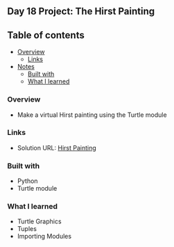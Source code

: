 ## Day 18 Project: The Hirst Painting 

## Table of contents

- [Overview](#overview)
  - [Links](#links)
- [Notes](#notes)
  - [Built with](#built-with)
  - [What I learned](#what-i-learned)

### Overview

- Make a virtual Hirst painting using the Turtle module

### Links

- Solution URL: [Hirst Painting](https://github.com/Mikerniker/100_Days_of_Python/tree/main/Day18)

### Built with

- Python
- Turtle module

### What I learned
- Turtle Graphics
- Tuples
- Importing Modules